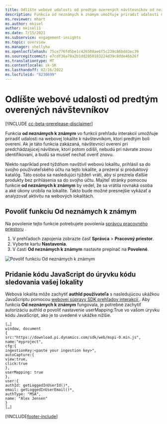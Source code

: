 ```yaml
---
title: Odlíšte webové udalosti od predtým overených návštevníkov od neznámych k známym
description: Funkcia od neznámych k známym umožňuje priradiť udalosti na webovej lokalite k návštevníkom, ktorí predtým boli overení.
ms.reviewer: mhart
ms.author: mkisel
author: mkisel11
ms.date: 7/15/2021
ms.subservice: engagement-insights
ms.topic: overview
ms.manager: shellyha
ms.openlocfilehash: 75ce776fd5be1c426508ae6f5c239c86bdd3ec39
ms.sourcegitcommit: e7cdf36a78a2b1dd2850183224d39c8dde46b26f
ms.translationtype: MT
ms.contentlocale: sk-SK
ms.lasthandoff: 02/16/2022
ms.locfileid: "8230699"
---
```

# <a name="recognize-web-events-from-previously-authenticated-visitors"></a>Odlíšte webové udalosti od predtým overených návštevníkov

[!INCLUDE [cc-beta-prerelease-disclaimer](includes/cc-beta-prerelease-disclaimer.md)]

Funkcia **od neznámych k známym** vo funkcii prehľadu interakcií umožňuje priradiť udalosti na webovej lokalite k návštevníkom, ktorí predtým boli overení. Ak je táto funkcia zakázaná, návštevníci overení pri predchádzajúcej návšteve, ktorí potom odišli, nebudú pri návrate znovu identifikovaní, a budú sa musieť nechať overiť znovu. 

Niekto napríklad pred týždňom navštívil webovú lokalitu, prihlásil sa do svojho používateľského účtu na tejto lokalite, a prezeral si produktový katalóg. Táto osoba sa nasledujúci týždeň vráti, aby si prezrela ďalšie produkty bez prihlásenia sa do svojho účtu. Majiteľ stránky pomocou funkcie **od neznámych k známym** by vedel, že sa vrátila rovnaká osoba a aké úkony urobila na lokalite. Takto bude možné presnejšie vykázať a analyzovať aktivitu na webových lokalitách.

## <a name="enable-unknown-to-known"></a>Povoliť funkciu Od neznámych k známym

Na povolenie tejto funkcie potrebujete povolenia [správcu pracovného priestoru](user-roles.md) . 

1. V prehľadoch zapojenia zobrazte časť **Správca** > **Pracovný priestor**. 
2. Vyberte kartu **Nastavenia**.
3. V časti **Od neznámych k známym** nastavte prepínač na **Povolené**.

![Povoliť funkciu Od neznámych k známym](media/U2Ktoggle.png "Povoliť funkciu Od neznámych k známym")

## <a name="adding-javascript-code-to-your-sites-tracking-snippet"></a>Pridanie kódu JavaScript do úryvku kódu sledovania vašej lokality

Webová lokalita môže zachytiť **authId používateľa** s nasledujúcou ukážkou JavaScriptu pomocou [webovej súpravy SDK prehľadov interakcií ](advanced-SDK-implementation.md). Aby funkcia **Od neznámych k známym** fungovala, je potrebné zachytiť autorizáciu authId *a* povoliť nastavenie userMapping:True vo vašom úryvku kódu JavaScript, ako je to uvedené v ukážke nižšie.

```
[…]
window, document
{
src:"https://download.pi.dynamics.com/sdk/web/mspi-0.min.js",
name:"myproject",
cfg:{
ingestionKey:<paste your ingestion key>",
autoCapture:{
view:true,
click:true
},
userMapping: true
},
user:{
authId: getLoggedInUserId()*,
email: getLoggedInUserEmail()*,
authType: "MSA",
name: "Alex Jensen"
}
[…]
```

[!INCLUDE[footer-include](../includes/footer-banner.md)]
